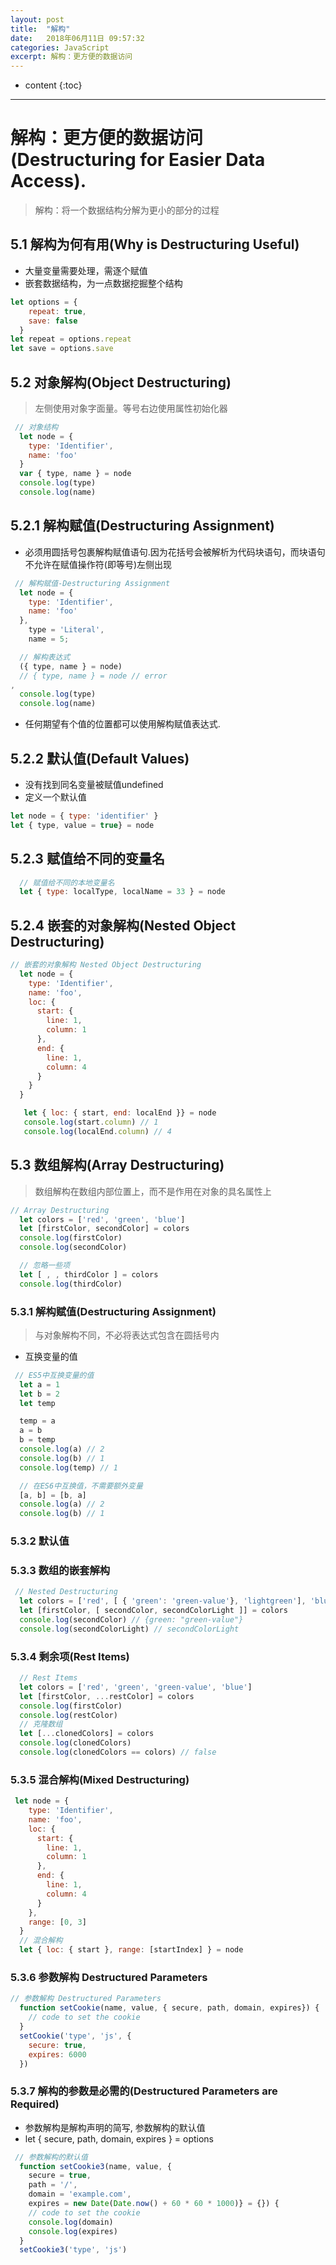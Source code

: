 ```yaml
---
layout: post
title:  "解构"
date:   2018年06月11日 09:57:32
categories: JavaScript
excerpt: 解构：更方便的数据访问
---
```


* content
{:toc}

---
# 解构：更方便的数据访问(Destructuring for Easier Data Access).
> 解构：将一个数据结构分解为更小的部分的过程

## 5.1 解构为何有用(Why is Destructuring Useful)
- 大量变量需要处理，需逐个赋值
- 嵌套数据结构，为一点数据挖掘整个结构
```javascript
let options = {
    repeat: true,
    save: false
  }
let repeat = options.repeat
let save = options.save
```
## 5.2 对象解构(Object Destructuring) 
> 左侧使用对象字面量。等号右边使用属性初始化器
```javascript
 // 对象结构
  let node = {
    type: 'Identifier',
    name: 'foo'
  }
  var { type, name } = node
  console.log(type)
  console.log(name)
```
## 5.2.1 解构赋值(Destructuring Assignment)
- 必须用圆括号包裹解构赋值语句.因为花括号会被解析为代码块语句，而块语句不允许在赋值操作符(即等号)左侧出现
```javascript
 // 解构赋值-Destructuring Assignment
  let node = {
    type: 'Identifier',
    name: 'foo'
  },
    type = 'Literal',
    name = 5;

  // 解构表达式
  ({ type, name } = node)
  // { type, name } = node // error
,
  console.log(type)
  console.log(name)
```
- 任何期望有个值的位置都可以使用解构赋值表达式.

## 5.2.2 默认值(Default Values)
- 没有找到同名变量被赋值undefined
- 定义一个默认值
```javascript
let node = { type: 'identifier' }
let { type, value = true} = node
```

## 5.2.3 赋值给不同的变量名
```javascript
  // 赋值给不同的本地变量名
  let { type: localType, localName = 33 } = node
```

## 5.2.4 嵌套的对象解构(Nested Object Destructuring)
```javascript
// 嵌套的对象解构 Nested Object Destructuring
  let node = {
    type: 'Identifier',
    name: 'foo',
    loc: {
      start: {
        line: 1,
        column: 1
      },
      end: {
        line: 1,
        column: 4
      }
    }
  }

   let { loc: { start, end: localEnd }} = node
   console.log(start.column) // 1
   console.log(localEnd.column) // 4
```

## 5.3 数组解构(Array Destructuring)
> 数组解构在数组内部位置上，而不是作用在对象的具名属性上
```javascript
// Array Destructuring
  let colors = ['red', 'green', 'blue']
  let [firstColor, secondColor] = colors
  console.log(firstColor)
  console.log(secondColor)

  // 忽略一些项
  let [ , , thirdColor ] = colors
  console.log(thirdColor)
```
### 5.3.1 解构赋值(Destructuring Assignment)
> 与对象解构不同，不必将表达式包含在圆括号内
- 互换变量的值
```javascript
 // ES5中互换变量的值
  let a = 1
  let b = 2
  let temp

  temp = a
  a = b
  b = temp
  console.log(a) // 2
  console.log(b) // 1
  console.log(temp) // 1
```
```javascript
  // 在ES6中互换值，不需要额外变量
  [a, b] = [b, a]
  console.log(a) // 2
  console.log(b) // 1
```
### 5.3.2 默认值
### 5.3.3 数组的嵌套解构
```javascript
 // Nested Destructuring
  let colors = ['red', [ { 'green': 'green-value'}, 'lightgreen'], 'blue']
  let [firstColor, [ secondColor, secondColorLight ]] = colors
  console.log(secondColor) // {green: "green-value"}
  console.log(secondColorLight) // secondColorLight
```
### 5.3.4 剩余项(Rest Items)
```javascript
  // Rest Items
  let colors = ['red', 'green', 'green-value', 'blue']
  let [firstColor, ...restColor] = colors
  console.log(firstColor)
  console.log(restColor)
  // 克隆数组
  let [...clonedColors] = colors
  console.log(clonedColors)
  console.log(clonedColors == colors) // false
```
### 5.3.5 混合解构(Mixed Destructuring)
```javascript
 let node = {
    type: 'Identifier',
    name: 'foo',
    loc: {
      start: {
        line: 1,
        column: 1
      },
      end: {
        line: 1,
        column: 4
      }
    },
    range: [0, 3]
  }
  // 混合解构
  let { loc: { start }, range: [startIndex] } = node
```

### 5.3.6 参数解构 Destructured Parameters
```javascript
// 参数解构 Destructured Parameters
  function setCookie(name, value, { secure, path, domain, expires}) {
    // code to set the cookie
  }
  setCookie('type', 'js', {
    secure: true,
    expires: 6000
  })
```

### 5.3.7 解构的参数是必需的(Destructured Parameters are Required)
- 参数解构是解构声明的简写,  参数解构的默认值
- let	{	secure,	path,	domain,	expires	}	=	options
```javascript
 // 参数解构的默认值
  function setCookie3(name, value, {
    secure = true,
    path = '/',
    domain = 'example.com',
    expires = new Date(Date.now() + 60 * 60 * 1000)} = {}) {
    // code to set the cookie
    console.log(domain)
    console.log(expires)
  }
  setCookie3('type', 'js')
```
